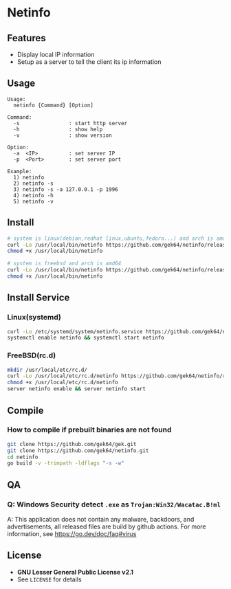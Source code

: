# Netinfo

## Features
- Display local IP information
- Setup as a server to tell the client its ip information

## Usage
```
Usage:
  netinfo {Command} [Option]

Command:
  -s                : start http server
  -h                : show help
  -v                : show version

Option:
  -a  <IP>          : set server IP
  -p  <Port>        : set server port

Example:
  1) netinfo
  2) netinfo -s
  3) netinfo -s -a 127.0.0.1 -p 1996
  4) netinfo -h
  5) netinfo -v
```

## Install
```sh
# system is linux(debian,redhat linux,ubuntu,fedora...) and arch is amd64
curl -Lo /usr/local/bin/netinfo https://github.com/gek64/netinfo/releases/latest/download/netinfo-linux-amd64
chmod +x /usr/local/bin/netinfo

# system is freebsd and arch is amd64
curl -Lo /usr/local/bin/netinfo https://github.com/gek64/netinfo/releases/latest/download/netinfo-freebsd-amd64
chmod +x /usr/local/bin/netinfo
```


## Install Service
### Linux(systemd)
```sh
curl -Lo /etc/systemd/system/netinfo.service https://github.com/gek64/netinfo/raw/main/service/netinfo.service
systemctl enable netinfo && systemctl start netinfo
```
### FreeBSD(rc.d)
```sh
mkdir /usr/local/etc/rc.d/
curl -Lo /usr/local/etc/rc.d/netinfo https://github.com/gek64/netinfo/raw/main/service/netinfo
chmod +x /usr/local/etc/rc.d/netinfo
server netinfo enable && server netinfo start
```


## Compile
### How to compile if prebuilt binaries are not found
```sh
git clone https://github.com/gek64/gek.git
git clone https://github.com/gek64/netinfo.git
cd netinfo
go build -v -trimpath -ldflags "-s -w"
```

## QA
### Q: Windows Security detect `.exe` as `Trojan:Win32/Wacatac.B!ml`
A: This application does not contain any malware, backdoors, and advertisements, all released files are build by github actions. For more information, see https://go.dev/doc/faq#virus

## License
- **GNU Lesser General Public License v2.1**
- See `LICENSE` for details
